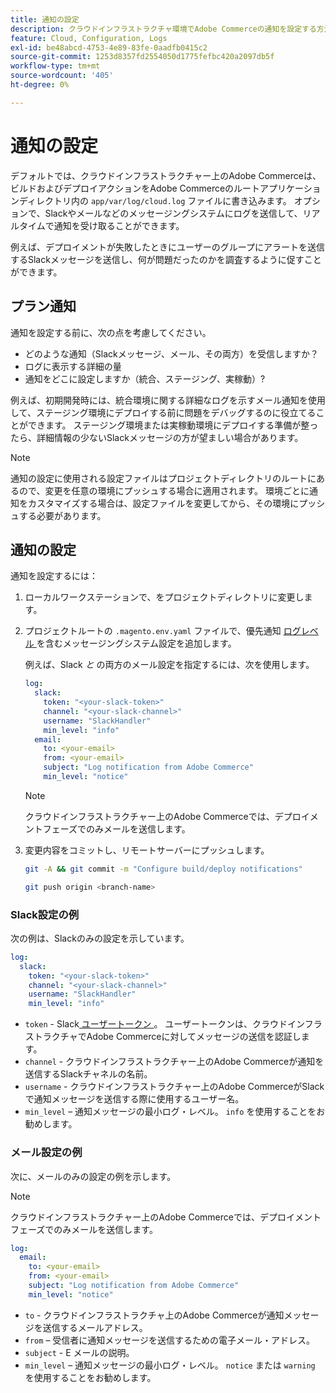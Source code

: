 ```yaml
---
title: 通知の設定
description: クラウドインフラストラクチャ環境でAdobe Commerceの通知を設定する方法について説明します。
feature: Cloud, Configuration, Logs
exl-id: be48abcd-4753-4e89-83fe-0aadfb0415c2
source-git-commit: 1253d8357fd2554050d1775fefbc420a2097db5f
workflow-type: tm+mt
source-wordcount: '405'
ht-degree: 0%

---
```


# 通知の設定

デフォルトでは、クラウドインフラストラクチャー上のAdobe Commerceは、ビルドおよびデプロイアクションをAdobe Commerceのルートアプリケーションディレクトリ内の `app/var/log/cloud.log` ファイルに書き込みます。 オプションで、Slackやメールなどのメッセージングシステムにログを送信して、リアルタイムで通知を受け取ることができます。

例えば、デプロイメントが失敗したときにユーザーのグループにアラートを送信するSlackメッセージを送信し、何が問題だったのかを調査するように促すことができます。

## プラン通知

通知を設定する前に、次の点を考慮してください。

- どのような通知（Slackメッセージ、メール、その両方）を受信しますか？
- ログに表示する詳細の量
- 通知をどこに設定しますか（統合、ステージング、実稼動）?

例えば、初期開発時には、統合環境に関する詳細なログを示すメール通知を使用して、ステージング環境にデプロイする前に問題をデバッグするのに役立てることができます。 ステージング環境または実稼動環境にデプロイする準備が整ったら、詳細情報の少ないSlackメッセージの方が望ましい場合があります。

>[!NOTE]
>
>通知の設定に使用される設定ファイルはプロジェクトディレクトリのルートにあるので、変更を任意の環境にプッシュする場合に適用されます。 環境ごとに通知をカスタマイズする場合は、設定ファイルを変更してから、その環境にプッシュする必要があります。

## 通知の設定

通知を設定するには：

1. ローカルワークステーションで、をプロジェクトディレクトリに変更します。
1. プロジェクトルートの `.magento.env.yaml` ファイルで、優先通知 [ ログレベル ](log-handlers.md#log-levels) を含むメッセージングシステム設定を追加します。

   例えば、Slack _と_ の両方のメール設定を指定するには、次を使用します。

   ```yaml
   log:
     slack:
       token: "<your-slack-token>"
       channel: "<your-slack-channel>"
       username: "SlackHandler"
       min_level: "info"
     email:
       to: <your-email>
       from: <your-email>
       subject: "Log notification from Adobe Commerce"
       min_level: "notice"
   ```

   >[!NOTE]
   >
   >クラウドインフラストラクチャー上のAdobe Commerceでは、デプロイメントフェーズでのみメールを送信します。

1. 変更内容をコミットし、リモートサーバーにプッシュします。

   ```bash
   git -A && git commit -m "Configure build/deploy notifications"
   ```

   ```bash
   git push origin <branch-name>
   ```

### Slack設定の例

次の例は、Slackのみの設定を示しています。

```yaml
log:
  slack:
    token: "<your-slack-token>"
    channel: "<your-slack-channel>"
    username: "SlackHandler"
    min_level: "info"
```

- `token` - Slack[ ユーザートークン ](https://api.slack.com/docs/token-types#user)。 ユーザートークンは、クラウドインフラストラクチャでAdobe Commerceに対してメッセージの送信を認証します。
- `channel` - クラウドインフラストラクチャー上のAdobe Commerceが通知を送信するSlackチャネルの名前。
- `username` - クラウドインフラストラクチャー上のAdobe CommerceがSlackで通知メッセージを送信する際に使用するユーザー名。
- `min_level` – 通知メッセージの最小ログ・レベル。 `info` を使用することをお勧めします。

### メール設定の例

次に、メールのみの設定の例を示します。

>[!NOTE]
>
>クラウドインフラストラクチャー上のAdobe Commerceでは、デプロイメントフェーズでのみメールを送信します。

```yaml
log:
  email:
    to: <your-email>
    from: <your-email>
    subject: "Log notification from Adobe Commerce"
    min_level: "notice"
```

- `to` - クラウドインフラストラクチャ上のAdobe Commerceが通知メッセージを送信するメールアドレス。
- `from` – 受信者に通知メッセージを送信するための電子メール・アドレス。
- `subject` - E メールの説明。
- `min_level` – 通知メッセージの最小ログ・レベル。 `notice` または `warning` を使用することをお勧めします。
